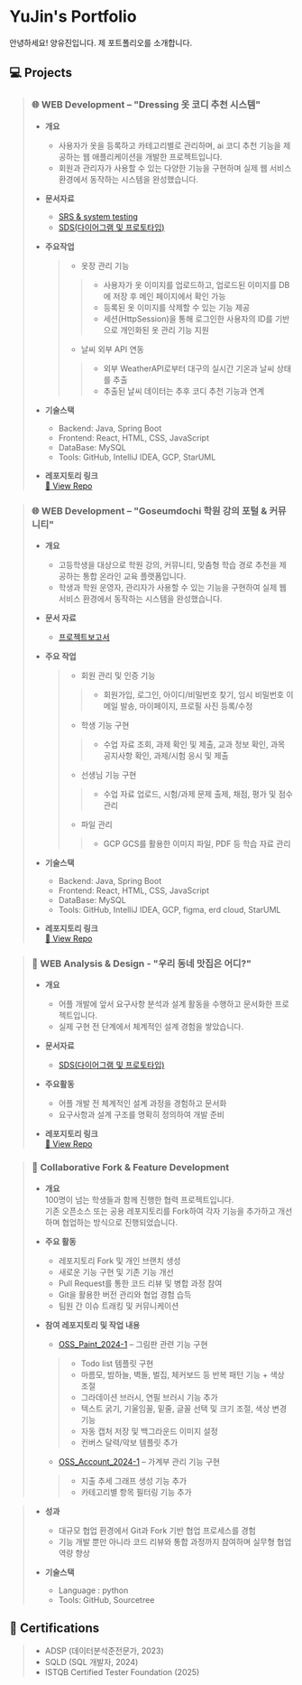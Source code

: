 # YuJin's Portfolio  
안녕하세요! 양유진입니다. 제 포트폴리오를 소개합니다.
<br>

## 💻 Projects 

> ### 🌐 WEB Development – "Dressing 옷 코디 추천 시스템"
> 
> - **개요**  
>   - 사용자가 옷을 등록하고 카테고리별로 관리하며, ai 코디 추천 기능을 제공하는 웹 애플리케이션을 개발한 프로젝트입니다.  
>   - 회원과 관리자가 사용할 수 있는 다양한 기능을 구현하며 실제 웹 서비스 환경에서 동작하는 시스템을 완성했습니다.  
>   
> - **문서자료**  
>   - [SRS & system testing](https://github.com/yujin1875/SE-Dressing/blob/main/Documents/%5BSE%5D%20%EA%B3%BC%EC%A0%9C1%20-%20SRS.pdf)
>   - [SDS(다이어그램 및 프로토타입)](https://github.com/yujin1875/SE-Dressing/blob/main/Documents/2.%20%5BSE%5D%20SDS.pdf)
>
> - **주요작업**  
>   > - 옷장 관리 기능
>   >  > - 사용자가 옷 이미지를 업로드하고, 업로드된 이미지를 DB에 저장 후 메인 페이지에서 확인 가능
>   >  > - 등록된 옷 이미지를 삭제할 수 있는 기능 제공
>   >  > - 세션(HttpSession)을 통해 로그인한 사용자의 ID를 기반으로 개인화된 옷 관리 기능 지원
>   > - 날씨 외부 API 연동
>   >  > - 외부 WeatherAPI로부터 대구의 실시간 기온과 날씨 상태를 추출
>   >  > - 추출된 날씨 데이터는 추후 코디 추천 기능과 연계
>   
> - **기술스택**
>   - Backend: Java, Spring Boot
>   - Frontend: React, HTML, CSS, JavaScript 
>   - DataBase: MySQL
>   - Tools: GitHub, IntelliJ IDEA, GCP, StarUML
> 
> - **레포지토리 링크**  
>   [🔗 View Repo](https://github.com/yujin1875/SE-Dressing)

> ### 🌐 WEB Development – "Goseumdochi 학원 강의 포털 & 커뮤니티"
> - **개요**  
>   - 고등학생을 대상으로 학원 강의, 커뮤니티, 맞춤형 학습 경로 추천을 제공하는 통합 온라인 교육 플랫폼입니다.
>   - 학생과 학원 운영자, 관리자가 사용할 수 있는 기능을 구현하여 실제 웹 서비스 환경에서 동작하는 시스템을 완성했습니다.
> - **문서 자료**
>   - [프로젝트보고서](https://drive.google.com/file/d/1q4aJ57_6ZKAV0ITXAFgmyMR-nrAs1iff/view?usp=sharing)
>   
> - **주요 작업**
>   > - 회원 관리 및 인증 기능
>   >  > - 회원가입, 로그인, 아이디/비밀번호 찾기, 임시 비밀번호 이메일 발송, 마이페이지, 프로필 사진 등록/수정  
>   > - 학생 기능 구현
>   >  > - 수업 자료 조회, 과제 확인 및 제출, 교과 정보 확인, 과목 공지사항 확인, 과제/시험 응시 및 제출
>   > - 선생님 기능 구현
>   >  > - 수업 자료 업로드, 시험/과제 문제 출제, 채점, 평가 및 점수 관리
>   > - 파일 관리
>   >  > - GCP GCS를 활용한 이미지 파일, PDF 등 학습 자료 관리  
>   
> - **기술스택**
>   - Backend: Java, Spring Boot
>   - Frontend: React, HTML, CSS, JavaScript 
>   - DataBase: MySQL
>   - Tools: GitHub, IntelliJ IDEA, GCP, figma, erd cloud, StarUML
>     
> - **레포지토리 링크**  
>   [🔗 View Repo](https://github.com/yujin1875/Goseumdochi-official)

> ### 📱 WEB Analysis & Design - "우리 동네 맛집은 어디?"
>
> - **개요**  
>   - 어플 개발에 앞서 요구사항 분석과 설계 활동을 수행하고 문서화한 프로젝트입니다.  
>   - 실제 구현 전 단계에서 체계적인 설계 경험을 쌓았습니다.
>
> - **문서자료**  
>   - [SDS(다이어그램 및 프로토타입)](https://github.com/yujin1875/SW_project1/tree/main/Final%20Report)
>
> - **주요활동**  
>   - 어플 개발 전 체계적인 설계 과정을 경험하고 문서화  
>   - 요구사항과 설계 구조를 명확히 정의하여 개발 준비
>
> - **레포지토리 링크**  
>   [🔗 View Repo](https://github.com/yujin1875/SW_project1)

> ### 👥 Collaborative Fork & Feature Development
>
> - **개요**  
>   100명이 넘는 학생들과 함께 진행한 협력 프로젝트입니다.  
>   기존 오픈소스 또는 공용 레포지토리를 Fork하여 각자 기능을 추가하고 개선하며 협업하는 방식으로 진행되었습니다.
>
> - **주요 활동**  
>   - 레포지토리 Fork 및 개인 브랜치 생성  
>   - 새로운 기능 구현 및 기존 기능 개선  
>   - Pull Request를 통한 코드 리뷰 및 병합 과정 참여  
>   - Git을 활용한 버전 관리와 협업 경험 습득  
>   - 팀원 간 이슈 트래킹 및 커뮤니케이션
>
> - **참여 레포지토리 및 작업 내용**  
>   - [OSS_Paint_2024-1](https://github.com/yujin1875/OSS_Paint_2024-1) – 그림판 관련 기능 구현
>   > - Todo list 템플릿 구현  
>   > - 마름모, 밤하늘, 벽돌, 벌집, 체커보드 등 반복 패턴 기능 + 색상 조절  
>   > - 그라데이션 브러시, 연필 브러시 기능 추가  
>   > - 텍스트 굵기, 기울임꼴, 밑줄, 글꼴 선택 및 크기 조절, 색상 변경 기능  
>   > - 자동 캡처 저장 및 백그라운드 이미지 설정  
>   > - 컨버스 달력/악보 템플릿 추가
>   - [OSS_Account_2024-1](https://github.com/yujin1875/OSS_Account_2024-1) – 가계부 관리 기능 구현
>   > - 지출 추세 그래프 생성 기능 추가  
>   > - 카테고리별 항목 필터링 기능 추가

> - **성과**  
>   - 대규모 협업 환경에서 Git과 Fork 기반 협업 프로세스를 경험  
>   - 기능 개발 뿐만 아니라 코드 리뷰와 통합 과정까지 참여하며 실무형 협업 역량 향상
>     
> - **기술스택**
>   - Language : python
>   - Tools: GitHub, Sourcetree

## 📜 Certifications
> - ADSP (데이터분석준전문가, 2023)  
> - SQLD (SQL 개발자, 2024)  
> - ISTQB Certified Tester Foundation (2025)
